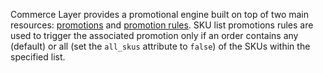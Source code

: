 Commerce Layer provides a promotional engine built on top of two main resources: [promotions](https://docs.commercelayer.io/api/resources/promotions) and [promotion rules](https://docs.commercelayer.io/api/resources/promotion_rules). SKU list promotions rules are used to trigger the associated promotion only if an order contains any (default) or all (set the `all_skus` attribute to `false`) of the SKUs within the specified list.